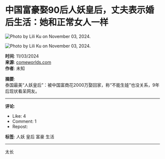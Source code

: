 # 中国富豪娶90后人妖皇后，丈夫表示婚后生活：她和正常女人一样

![Photo by Lili Ku on November 03, 2024.](https://scontent-sjc3-1.cdninstagram.com/v/t51.29350-15/465155302_919577212946230_7334960682802280743_n.jpg?stp=dst-jpg_e15_tt6&efg=eyJ2ZW5jb2RlX3RhZyI6ImltYWdlX3VybGdlbi42MTJ4NjM4LnNkci5mMjkzNTAuZGVmYXVsdF9pbWFnZSJ9&_nc_ht=scontent-sjc3-1.cdninstagram.com&_nc_cat=110&_nc_oc=Q6cZ2AHBfFScv1infBBBYaPNEr1x_Q2RUVXw24MSmdX49RDRocH9pY4_TgO_RIwNlOsp_lE&_nc_ohc=CspSf1GeGLYQ7kNvgFP8bxY&_nc_gid=49786fa2bc784c0b8e65616abf97aa93&edm=APs17CUBAAAA&ccb=7-5&ig_cache_key=MzQ5MzI1MDYyNDYwMTYxOTA3Mw%3D%3D.3-ccb7-5&oh=00_AYBw1AJq4jpdavYhD0dGkV5HIKAT3fZpOJGYPckic62mlw&oe=67BBF6BC&_nc_sid=10d13b)

![Photo by Lili Ku on November 03, 2024.](https://scontent-sjc3-1.cdninstagram.com/v/t51.29350-15/465417382_448313948297461_180059276811492049_n.jpg?stp=dst-jpg_e15_tt6&efg=eyJ2ZW5jb2RlX3RhZyI6ImltYWdlX3VybGdlbi42MTJ4Nzc0LnNkci5mMjkzNTAuZGVmYXVsdF9pbWFnZSJ9&_nc_ht=scontent-sjc3-1.cdninstagram.com&_nc_cat=101&_nc_oc=Q6cZ2AHBfFScv1infBBBYaPNEr1x_Q2RUVXw24MSmdX49RDRocH9pY4_TgO_RIwNlOsp_lE&_nc_ohc=sRsbNFDegW8Q7kNvgFZhsrm&_nc_gid=49786fa2bc784c0b8e65616abf97aa93&edm=APs17CUBAAAA&ccb=7-5&ig_cache_key=MzQ5MzI1MDYyNDYwMTcwMDYwNw%3D%3D.3-ccb7-5&oh=00_AYBKjYtcQO89fI3IJY1pdS7-l3Ui9Qb6HnY9PQBVrSJQbQ&oe=67BBFA5C&_nc_sid=10d13b)

**时间**: 11/03/2024  
**来源**: [comeworlds.com](https://comeworlds.com)   
**作者**: 未知

**摘要**:   
泰国最美“人妖皇后”：被中国富商花2000万娶回家，称“不能生娃”也没关系，9年后现状看呆网友。

---

**评论**:
- Like: 4
- Comment: 1
- Repost: 

**标签**: 人妖 皇后 富豪 生活

---

太长